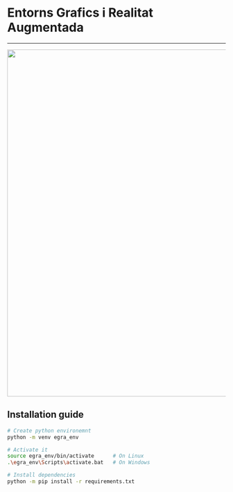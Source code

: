 # Entorns Grafics i Realitat Augmentada
---

<p align="center">
  <img src="https://user-images.githubusercontent.com/13052324/208716923-98d06375-4587-4169-956c-b46ffa5c4d6a.png" width="800">
</p>

## Installation guide
```bash
# Create python environemnt
python -m venv egra_env

# Activate it
source egra_env/bin/activate      # On Linux
.\egra_env\Scripts\activate.bat   # On Windows

# Install dependencies
python -m pip install -r requirements.txt
```
